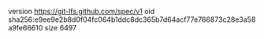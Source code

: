 version https://git-lfs.github.com/spec/v1
oid sha256:e9ee9e2b8d0f04fc064b1ddc8dc365b7d64acf77e766873c28e3a58a9fe66610
size 6497

